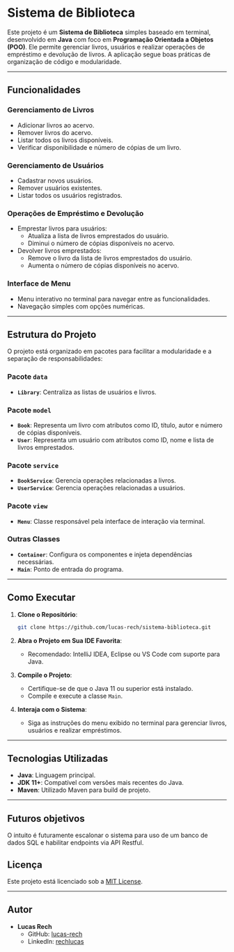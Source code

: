 # Sistema de Biblioteca

Este projeto é um **Sistema de Biblioteca** simples baseado em terminal, desenvolvido em **Java** com foco em **Programação Orientada a Objetos (POO)**. Ele permite gerenciar livros, usuários e realizar operações de empréstimo e devolução de livros. A aplicação segue boas práticas de organização de código e modularidade.

---

## **Funcionalidades**

### **Gerenciamento de Livros**
- Adicionar livros ao acervo.
- Remover livros do acervo.
- Listar todos os livros disponíveis.
- Verificar disponibilidade e número de cópias de um livro.

### **Gerenciamento de Usuários**
- Cadastrar novos usuários.
- Remover usuários existentes.
- Listar todos os usuários registrados.

### **Operações de Empréstimo e Devolução**
- Emprestar livros para usuários:
    - Atualiza a lista de livros emprestados do usuário.
    - Diminui o número de cópias disponíveis no acervo.
- Devolver livros emprestados:
    - Remove o livro da lista de livros emprestados do usuário.
    - Aumenta o número de cópias disponíveis no acervo.

### **Interface de Menu**
- Menu interativo no terminal para navegar entre as funcionalidades.
- Navegação simples com opções numéricas.

---

## **Estrutura do Projeto**

O projeto está organizado em pacotes para facilitar a modularidade e a separação de responsabilidades:

### **Pacote `data`**
- **`Library`**: Centraliza as listas de usuários e livros.

### **Pacote `model`**
- **`Book`**: Representa um livro com atributos como ID, título, autor e número de cópias disponíveis.
- **`User`**: Representa um usuário com atributos como ID, nome e lista de livros emprestados.

### **Pacote `service`**
- **`BookService`**: Gerencia operações relacionadas a livros.
- **`UserService`**: Gerencia operações relacionadas a usuários.

### **Pacote `view`**
- **`Menu`**: Classe responsável pela interface de interação via terminal.

### **Outras Classes**
- **`Container`**: Configura os componentes e injeta dependências necessárias.
- **`Main`**: Ponto de entrada do programa.

---

## **Como Executar**

1. **Clone o Repositório**:
   ```bash
   git clone https://github.com/lucas-rech/sistema-biblioteca.git
   ```

2. **Abra o Projeto em Sua IDE Favorita**:
    - Recomendado: IntelliJ IDEA, Eclipse ou VS Code com suporte para Java.

3. **Compile o Projeto**:
    - Certifique-se de que o Java 11 ou superior está instalado.
    - Compile e execute a classe `Main`.

4. **Interaja com o Sistema**:
    - Siga as instruções do menu exibido no terminal para gerenciar livros, usuários e realizar empréstimos.

---

## **Tecnologias Utilizadas**
- **Java**: Linguagem principal.
- **JDK 11+**: Compatível com versões mais recentes do Java.
- **Maven**: Utilizado Maven para build de projeto.

---

## **Futuros objetivos**
O intuito é futuramente escalonar o sistema para uso de um banco de dados SQL e habilitar endpoints via API Restful.
   

## **Licença**
Este projeto está licenciado sob a [MIT License](LICENSE).

---

## **Autor**
- **Lucas Rech**
    - GitHub: [lucas-rech](https://github.com/lucas-rech)
    - LinkedIn: [rechlucas](https://linkedin.com/in/rechlucas)

